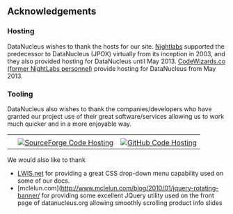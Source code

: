 <head><title>Acknowledgements</title></head>

## Acknowledgements

### Hosting

DataNucleus wishes to thank the hosts for our site.
[Nightlabs](http://www.nightlabs.com) supported the predecessor to DataNucleus (JPOX) virtually from its inception in 2003, and they also provided hosting for 
DataNucleus until May 2013.
[CodeWizards.co (former NightLabs personnel)](http://www.codewizards.co) provide hosting for DataNucleus from May 2013.


### Tooling

DataNucleus also wishes to thank the companies/developers who have granted our project use of
their great software/services allowing us to work much quicker and in a more enjoyable way.

<table>
    <tr>
        <td><a href="http://www.atlassian.com/jira" target="_blank"><img src="../images/thirdparty/jira_logo.png" border="0" alt=""/></a></td>
        <td><a href="http://www.atlassian.com/confluence" target="_blank"><img src="../images/thirdparty/confluence_logo.png" border="0" alt=""/></a></td>
        <td><a href="http://www.yourkit.com/" target="_blank"><img src="../images/thirdparty/yourkit_logo.gif" border="0" alt=""/></a></td>
    </tr>
    <tr>
        <td><a href="http://www.mvnforum.com/" target="_blank"><img src="../images/thirdparty/mvnforum_logo.gif" border="0" alt=""/></a></td>
        <td><a href="http://www.sf.net/" target="_blank"><img src="http://sourceforge.net/sflogo.php?group_id=86139&amp;type=2" border="0" alt="SourceForge Code Hosting"/></a></td>
        <td><a href="http://www.github.com" target="_blank"><img src="../images/GitHub-Mark-64px.png" border="0" alt="GitHub Code Hosting"/></a></td>
    </tr>
</table>

We would also like to thank

* [LWIS.net](http://www.lwis.net/free-css-drop-down-menu/) for providing a great CSS drop-down menu capability used on some of our docs.
* [mclelun.com](http://www.mclelun.com/blog/2010/01/jquery-rotating-banner/ for providing some excellent JQuery utility used on the front page of datanucleus.org allowing
smoothly scrolling product info slides
